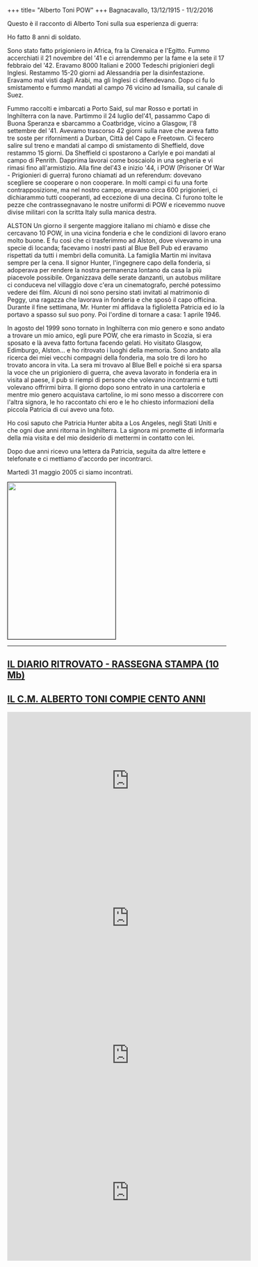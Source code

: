 +++
title= "Alberto Toni POW"
+++
Bagnacavallo, 13/12/1915 - 11/2/2016

Questo è il racconto di Alberto Toni sulla sua esperienza di guerra:

Ho fatto 8 anni di soldato. 

 Sono stato fatto prigioniero in Africa, fra la Cirenaica e l'Egitto. Fummo accerchiati il 21 novembre del '41 e ci arrendemmo per la fame e la sete il 17 febbraio del '42. Eravamo 8000 Italiani e 2000 Tedeschi prigionieri degli Inglesi. Restammo 15-20 giorni ad Alessandria per la disinfestazione. Eravamo mal visti dagli Arabi, ma gli Inglesi ci difendevano. Dopo ci fu lo smistamento e fummo mandati al campo 76 vicino ad Ismailia, sul canale di Suez. 

 Fummo raccolti e imbarcati a Porto Said, sul mar Rosso e portati in Inghilterra con la nave. Partimmo il 24 luglio del'41, passammo Capo di Buona Speranza e sbarcammo a Coatbridge, vicino a Glasgow, l'8 settembre del '41. Avevamo trascorso 42 giorni sulla nave che aveva fatto tre soste per rifornimenti a Durban, Città del Capo e Freetown. Ci fecero salire sul treno e mandati al campo di smistamento di Sheffield, dove restammo 15 giorni. Da Sheffield ci spostarono a Carlyle e poi mandati al campo di Penrith. Dapprima lavorai come boscaiolo in una segheria e vi rimasi fino all'armistizio. Alla fine del'43 e inizio '44, i POW (Prisoner Of War - Prigionieri di guerra) furono chiamati ad un referendum: dovevano scegliere se cooperare o non cooperare. In molti campi ci fu una forte contrapposizione, ma nel nostro campo, eravamo circa 600 prigionieri, ci dichiarammo tutti cooperanti, ad eccezione di una decina. Ci furono tolte le pezze che contrassegnavano le nostre uniformi di POW e ricevemmo nuove divise militari con la scritta Italy sulla manica destra. 


ALSTON
 Un giorno il sergente maggiore italiano mi chiamò e disse che cercavano 10 POW, in una vicina fonderia e che le condizioni di lavoro erano molto buone. E fu così che ci trasferimmo ad Alston, dove vivevamo in una specie di locanda; facevamo i nostri pasti al Blue Bell Pub ed eravamo rispettati da tutti i membri della comunità. La famiglia Martin mi invitava sempre per la cena. Il signor Hunter, l'ingegnere capo della fonderia, si adoperava per rendere la nostra permanenza lontano da casa la più piacevole possibile. Organizzava delle serate danzanti, un autobus militare ci conduceva nel villaggio dove c'era un cinematografo, perché potessimo vedere dei film. Alcuni di noi sono persino stati invitati al matrimonio di Peggy, una ragazza che lavorava in fonderia e che sposò il capo officina.
 Durante il fine settimana, Mr. Hunter mi affidava la figlioletta Patricia ed io la portavo a spasso sul suo pony. Poi l'ordine di tornare a casa: 1 aprile 1946. 

 In agosto del 1999 sono tornato in Inghilterra con mio genero e sono andato a trovare un mio amico, egli pure POW, che era rimasto in Scozia, si era sposato e là aveva fatto fortuna facendo gelati.
 Ho visitato Glasgow, Edimburgo, Alston... e ho ritrovato i luoghi della memoria. Sono andato alla ricerca dei miei vecchi compagni della fonderia, ma solo tre di loro ho trovato ancora in vita.
 La sera mi trovavo al Blue Bell e poiché si era sparsa la voce che un prigioniero di guerra, che aveva lavorato in fonderia era in visita al paese, il pub si riempì di persone che volevano incontrarmi e tutti volevano offrirmi birra.
 Il giorno dopo sono entrato in una cartoleria e mentre mio genero acquistava cartoline, io mi sono messo a discorrere con l'altra signora, le ho raccontato chi ero e le ho chiesto informazioni della piccola Patricia di cui avevo una foto. 

 Ho così saputo che Patricia Hunter abita a Los Angeles, negli Stati Uniti e che ogni due anni ritorna in Inghilterra. La signora mi promette di informarla della mia visita e del mio desiderio di mettermi in contatto con lei. 

 Dopo due anni ricevo una lettera da Patricia, seguita da altre lettere e telefonate e ci mettiamo d'accordo per incontrarci.

Martedì 31 maggio 2005 ci siamo incontrati.

<a href="/images/files/Alberto Toni.jpg"><img src="/images/files/Alberto Toni.jpg" border="1" bordercolor="black" width="248" height="360"></a>
___
## [IL DIARIO RITROVATO - RASSEGNA STAMPA (10 Mb)](</docs/Il Diario Ritrovato.pdf>)

## [IL C.M. ALBERTO TONI COMPIE CENTO ANNI](</docs/art CaricatVoloire.wordpress.com_13_12_2015.pdf>)

<iframe width="560" height="315" src="https://www.youtube.com/embed/AbRxQQ98xe4" frameborder="0" allowfullscreen></iframe>

<iframe width="560" height="315" src="https://www.youtube.com/embed/e0GL4yyNNc0" frameborder="0" allowfullscreen></iframe>

<iframe width="560" height="315" src="https://www.youtube.com/embed/0ZLNgB7Wvew" frameborder="0" allowfullscreen></iframe>

<iframe width="560" height="315" src="https://www.youtube.com/embed/yVg2Lxh8fbI" frameborder="0" allowfullscreen></iframe></td>

